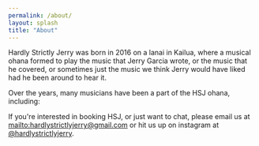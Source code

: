 ```yaml
---
permalink: /about/
layout: splash
title: "About"
---
```



Hardly Strictly Jerry was born in 2016 on a lanai in Kailua, where a musical ohana formed to play the music that Jerry Garcia wrote, or the music that he covered, or sometimes just the music we think Jerry would have liked had he been around to hear it.

Over the years, many musicians have been a part of the HSJ ohana, including:

If you're interested in booking HSJ, or just want to chat, please email us at <mailto:hardlystrictlyjerry@gmail.com> or hit us up on instagram at [@hardlystrictlyjerry](https://instagram.com/hardlystrictlyjerry). 
